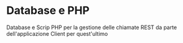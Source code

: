 # Database e PHP
Database e Scrip PHP per la gestione delle chiamate REST da parte dell'applicazione Client per quest'ultimo
